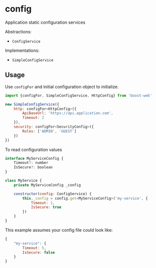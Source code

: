 # config

Application static configuration services

Abstractions:

* `ConfigService`

Implementations:

* `SimpleConfigService`

## Usage

Use `configFor` and initial configuration object to initialize.

```javascript
import {configFor, SimpleConfigService, HttpConfig} from 'boost-web'

new SimpleConfigService({
    http: configFor<HttpConfig>({
        ApiBaseUrl: 'https://api.application.com',
        Timeout: 2
    }),
    security: configFor<SecurityConfig>({
        Roles: ['ADMIN', 'GUEST']
    })
})
```

To read configuration values

```javascript
interface MyServiceConfig {
    Timeout?: number
    IsSecure?: boolean
}

class MyService {
    private MyServiceConfig _config

    constructor(config: ConfigService) {
        this._config = config.get<MyServiceConfig>('my-service', {
            Timeout: 1,
            IsSecure: true
        })
    }
}
```

This example assumes your config file could look like:

```javascript
{
    "my-service": {
        Timeout: 5,
        IsSecure: false
    }
}
```